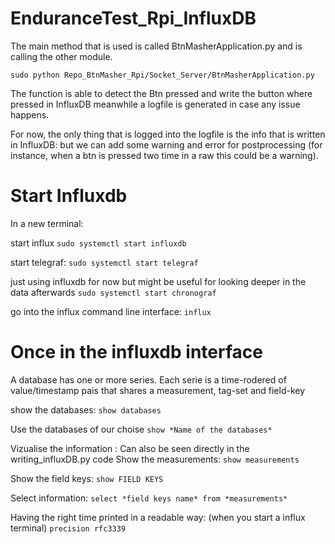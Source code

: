 # EnduranceTest_Rpi_InfluxDB
The main method that is used is called  BtnMasherApplication.py and is calling the other  module.
```
sudo python Repo_BtnMasher_Rpi/Socket_Server/BtnMasherApplication.py
```

The function is able to detect the Btn pressed and write the button where pressed in InfluxDB meanwhile a logfile is generated in case any issue happens.

For now, the only thing that is logged into the logfile is the info that is written in InfluxDB: but we can add some warning and error for postprocessing (for instance, when a btn is pressed two time in a raw this could be a warning). 

# Start Influxdb
In a new terminal:

start influx
```sudo systemctl start influxdb```

start telegraf:
```sudo systemctl start telegraf```

 just using influxdb for now but might be useful for looking deeper in the data afterwards
```sudo systemctl start chronograf```

go into the influx command line interface:
```influx```

# Once in the influxdb interface
A database has one or more series. Each serie is a time-rodered of value/timestamp pais that shares a measurement, tag-set and field-key

show the databases:
```show databases```

Use the databases of our choise
```show *Name of the databases*```

Vizualise the information : Can also be seen directly in the writing_influxDB.py code
Show the measurements:
```show measurements```

Show the field keys:
```show FIELD KEYS```

Select information:
```select *field keys name* from *measurements*```

Having the right time printed in a readable way: (when you start a influx terminal)
```precision rfc3339```



